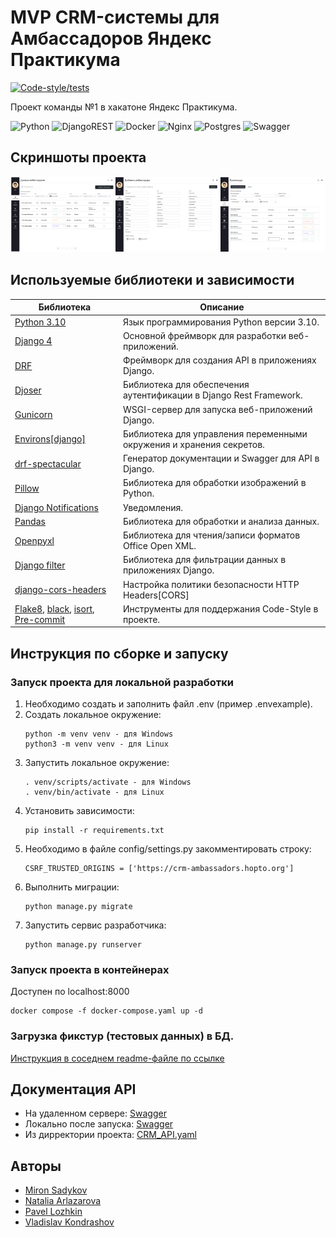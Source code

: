 # MVP CRM-системы для Амбассадоров Яндекс Практикума
[![Code-style/tests](https://github.com/Reagent992/hackathon-crm-ambassadors/actions/workflows/code-style_and_tests.yml/badge.svg)](https://github.com/Reagent992/hackathon-crm-ambassadors/actions/workflows/code-style_and_tests.yml)

Проект команды №1 в хакатоне Яндекс Практикума.

![Python](https://img.shields.io/badge/python-3670A0?style=for-the-badge&logo=python&logoColor=ffdd54)
![DjangoREST](https://img.shields.io/badge/DJANGO-REST-ff1709?style=for-the-badge&logo=django&logoColor=white&color=ff1709&labelColor=gray)
![Docker](https://img.shields.io/badge/docker-%230db7ed.svg?style=for-the-badge&logo=docker&logoColor=white)
![Nginx](https://img.shields.io/badge/nginx-%23009639.svg?style=for-the-badge&logo=nginx&logoColor=white)
![Postgres](https://img.shields.io/badge/postgres-%23316192.svg?style=for-the-badge&logo=postgresql&logoColor=white)
![Swagger](https://img.shields.io/badge/-Swagger-%23Clojure?style=for-the-badge&logo=swagger&logoColor=white)

## Скриншоты проекта
<div style="display: flex; justify-content: space-between; align-items: center;">
<a href="./docs/img/1.1 Изучение данных амбассадора.jpg" style="display: block; margin: 0 auto;">
  <img src="./docs/img/1.1 Изучение данных амбассадора.jpg" alt="Данные амбассадора" width="200"/>
</a>
<a href="./docs/img/1.5 добавить вручную амбассадора.jpg" style="display: block; margin: 0 auto;">
  <img src="./docs/img/1.5 добавить вручную амбассадора.jpg" alt="Данные амбассадора" width="200"/>
</a>
<a href="./docs/img/2.1 Промокоды просомтр.jpg" style="display: block; margin: 0 auto;">
  <img src="./docs/img/2.1 Промокоды просомтр.jpg" alt="Данные амбассадора" width="200"/>
</a>
</div>

## Используемые библиотеки и зависимости

| Библиотека                                                                                                                                                                         | Описание                                                             |
| ---------------------------------------------------------------------------------------------------------------------------------------------------------------------------------- | -------------------------------------------------------------------- |
| [Python 3.10](https://www.python.org/)                                                                                                                                             | Язык программирования Python версии 3.10.                            |
| [Django 4](https://pypi.org/project/Django/)                                                                                                                                       | Основной фреймворк для разработки веб-приложений.                    |
| [DRF](https://pypi.org/project/djangorestframework/)                                                                                                                               | Фреймворк для создания API в приложениях Django.                     |
| [Djoser](https://pypi.org/project/djoser/)                                                                                                                                         | Библиотека для обеспечения аутентификации в Django Rest Framework.   |
| [Gunicorn](https://pypi.org/project/gunicorn/)                                                                                                                                     | WSGI-сервер для запуска веб-приложений Django.                       |
| [Environs[django]](https://pypi.org/project/environs/)                                                                                                                             | Библиотека для управления переменными окружения и хранения секретов. |
| [drf-spectacular](https://drf-spectacular.readthedocs.io/en/latest/index.html)                                                                                                     | Генератор документации и Swagger для API в Django.                   |
| [Pillow](https://pypi.org/project/pillow/)                                                                                                                                         | Библиотека для обработки изображений в Python.                       |
| [Django Notifications](https://github.com/django-notifications/django-notifications) | Уведомления. |
| [Pandas](https://pandas.pydata.org/docs/user_guide/index.html) | Библиотека для обработки и анализа данных. |
| [Openpyxl](https://openpyxl.readthedocs.io/en/stable/) | Библиотека для чтения/записи форматов Office Open XML. |
| [Django filter](https://pypi.org/project/django-filter/)                                                                                                                           | Библиотека для фильтрации данных в приложениях Django.               |
| [django-cors-headers](https://pypi.org/project/django-cors-headers/)                                                                                                               | Настройка политики безопасности HTTP Headers[CORS]                   |
| [Flake8](https://pypi.org/project/flake8/), [black](https://pypi.org/project/black/), [isort](https://pypi.org/project/isort/), [Pre-commit](https://pypi.org/project/pre-commit/) | Инструменты для поддержания Code-Style в проекте.                    |

## Инструкция по сборке и запуску

### Запуск проекта для локальной разработки
1. Необходимо создать и заполнить файл .env (пример .envexample).
2. Создать локальное окружение:
    ```
    python -m venv venv - для Windows
    python3 -m venv venv - для Linux
    ```
3. Запустить локальное окружение:
    ```
    . venv/scripts/activate - для Windows
    . venv/bin/activate - для Linux
    ```
4. Установить зависимости:
    ```
    pip install -r requirements.txt
    ```
5. Необходимо в файле config/settings.py закомментировать строку:
    ```
    CSRF_TRUSTED_ORIGINS = ['https://crm-ambassadors.hopto.org']
    ```
6. Выполнить миграции:
    ```
    python manage.py migrate
    ```
7. Запустить сервис разработчика:
    ```
    python manage.py runserver
    ```
### Запуск проекта в контейнерах
Доступен по localhost:8000
```
docker compose -f docker-compose.yaml up -d
```
### Загрузка фикстур (тестовых данных) в БД.
[Инструкция в соседнем readme-файле по ссылке](./docs/fixtures.md)

## Документация API

* На удаленном сервере: [Swagger](https://crm-ambassadors.hopto.org/api/v1/schema/swagger-ui/#/)
* Локально после запуска: [Swagger](http://127.0.0.1:8000/api/v1/schema/swagger-ui/)
* Из дирректории проекта: [CRM_API.yaml]()

## Авторы

- [Miron Sadykov](https://github.com/Reagent992)
- [Natalia Arlazarova](https://github.com/Sic15)
- [Pavel Lozhkin](https://github.com/Lozhkin-pa)
- [Vladislav Kondrashov](https://github.com/thehallowedfire)
